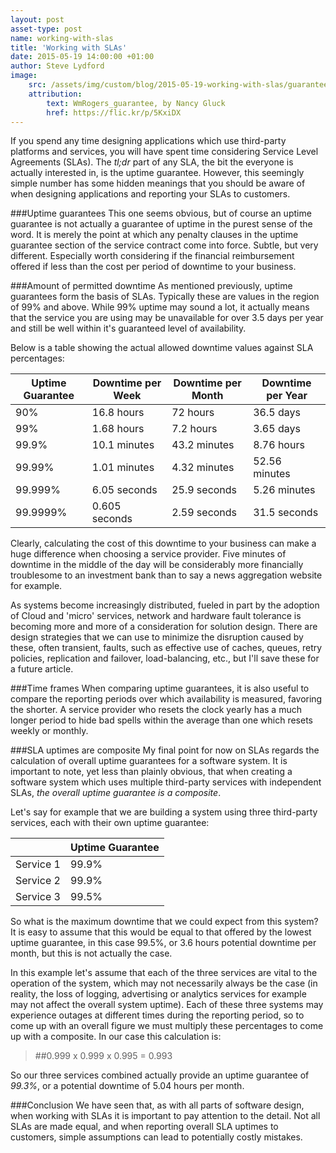 ```yaml
---
layout: post
asset-type: post
name: working-with-slas
title: 'Working with SLAs'
date: 2015-05-19 14:00:00 +01:00
author: Steve Lydford
image:
    src: /assets/img/custom/blog/2015-05-19-working-with-slas/guarantee.jpg
    attribution:
        text: WmRogers_guarantee, by Nancy Gluck
        href: https://flic.kr/p/5KxiDX
---
```


If you spend any time designing applications which use third-party platforms and services, you will have spent time considering Service Level Agreements (SLAs). The *tl;dr* part of any SLA, the bit the everyone is actually interested in, is the uptime guarantee. However, this seemingly simple number has some hidden meanings that you should be aware of when designing applications and reporting your SLAs to customers.

###Uptime guarantees
This one seems obvious, but of course an uptime guarantee is not actually a guarantee of uptime in the purest sense of the word. It is merely the point at which any penalty clauses in the uptime guarantee section of the service contract come into force. Subtle, but very different. Especially worth considering if the financial reimbursement offered if less than the cost per period of downtime to your business.

###Amount of permitted downtime
As mentioned previously, uptime guarantees form the basis of SLAs. Typically these are values in the region of 99% and above. While 99% uptime may sound a lot, it actually means that the service you are using may be unavailable for over 3.5 days per year and still be well within it's guaranteed level of availability.

Below is a table showing the actual allowed downtime values against SLA percentages:

|Uptime Guarantee		|Downtime per Week	|Downtime per Month		|Downtime per Year 	|
|-------------------|-------------------|---------------------|-------------------|
| 90%               | 16.8 hours        | 72 hours            | 36.5 days         |
| 99%               | 1.68 hours        | 7.2 hours           | 3.65 days         |
| 99.9%             | 10.1 minutes      | 43.2 minutes        | 8.76 hours        |
| 99.99%            | 1.01 minutes      | 4.32 minutes        | 52.56 minutes     |
| 99.999%           | 6.05 seconds      | 25.9 seconds        | 5.26 minutes      |
| 99.9999%          | 0.605 seconds     | 2.59 seconds        | 31.5 seconds      |

Clearly, calculating the cost of this downtime to your business can make a huge difference when choosing a service provider. Five minutes of downtime in the middle of the day will be considerably more financially troublesome to an investment bank than to say a news aggregation website for example.

As systems become increasingly distributed, fueled in part by the adoption of Cloud and 'micro' services, network and hardware fault tolerance is becoming more and more of a consideration for solution design. There are design strategies that we can use to minimize the disruption caused by these, often transient, faults, such as effective use of caches, queues, retry policies, replication and failover, load-balancing, etc., but I'll save these for a future article.

###Time frames
When comparing uptime guarantees, it is also useful to compare the reporting periods  over which availability is measured, favoring the shorter. A service provider who resets the clock yearly has a much longer period to hide bad spells within the average than one which resets weekly or monthly.

###SLA uptimes are composite
My final point for now on SLAs regards the calculation of overall uptime guarantees for a software system. It is important to note, yet less than plainly obvious, that when creating a software system which uses multiple third-party services with independent SLAs, *the overall uptime guarantee is a composite*.

Let's say for example that we are building a system using three third-party services, each with their own uptime guarantee:

|            |Uptime Guarantee  |
|------------|------------------|
| Service 1  | 99.9%            |
| Service 2  | 99.9%            |
| Service 3  | 99.5%            |

So what is the maximum downtime that we could expect from this system? It is easy to assume that this would be equal to that offered by the lowest uptime guarantee, in this case 99.5%, or 3.6 hours potential downtime per month, but this is not actually the case.

In this example let's assume that each of the three services are vital to the operation of the system, which may not necessarily always be the case (in reality, the loss of logging, advertising or analytics services for example may not affect the overall system uptime). Each of these three systems may experience outages at different times during the reporting period, so to come up with an overall figure we must multiply these percentages to come up with a composite. In our case this calculation is:

> ##0.999 x 0.999 x 0.995 = 0.993

So our three services combined actually provide an uptime guarantee of *99.3%*, or a potential downtime of 5.04 hours per month.

###Conclusion
We have seen that, as with all parts of software design, when working with SLAs it is important to pay attention to the detail. Not all SLAs are made equal, and when reporting overall SLA uptimes to customers, simple assumptions can lead to potentially costly mistakes.

